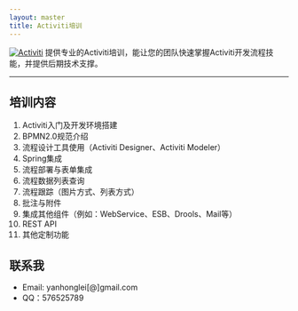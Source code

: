 ```yaml
---
layout: master
title: Activiti培训
---
```


<div>
	<a href="http://www.activiti.org" target="_blank"><img src="/images/activiti_logo.png" alt="Activiti" /></a>
	提供专业的Activiti培训，能让您的团队快速掌握Activiti开发流程技能，并提供后期技术支撑。
</div>
<hr />

<h2>培训内容</h2>
<ol>
	<li>Activiti入门及开发环境搭建</li>
	<li>BPMN2.0规范介绍</li>
	<li>流程设计工具使用（Activiti Designer、Activiti Modeler）</li>
	<li>Spring集成</li>
	<li>流程部署与表单集成</li>
	<li>流程数据列表查询</li>
	<li>流程跟踪（图片方式、列表方式）</li>
	<li>批注与附件</li>
	<li>集成其他组件（例如：WebService、ESB、Drools、Mail等）</li>
	<li>REST API</li>
	<li>其他定制功能</li>
</ol>

<h2>联系我</h2>
<ul>
	<li>Email: yanhonglei[@]gmail.com</li>
	<li>QQ：576525789</li>
</ul>